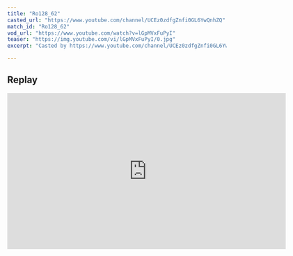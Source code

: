 ```yaml
---
title: "Ro128_62"
casted_url: "https://www.youtube.com/channel/UCEz0zdfgZnfi0GL6YwQnhZQ"
match_id: "Ro128_62"
vod_url: "https://www.youtube.com/watch?v=lGpMVxFuPyI"
teaser: "https://img.youtube.com/vi/lGpMVxFuPyI/0.jpg"
excerpt: "Casted by https://www.youtube.com/channel/UCEz0zdfgZnfi0GL6YwQnhZQ"

---
```

## Replay

<iframe id="ytplayer" type="text/html" width="640" height="360" class="post-cover"
    src="https://www.youtube.com/embed/lGpMVxFuPyI?autoplay=1&origin=http://2v2wc.netlify.app&modestbranding=1&rel=0"
    frameborder="0"></iframe>
